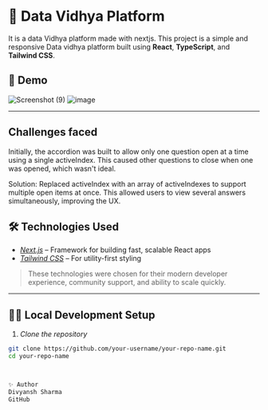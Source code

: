 # 🚀 Data Vidhya Platform


It is a data Vidhya platform made with nextjs. 
This project is a simple and responsive Data vidhya platform built using **React**, **TypeScript**, and **Tailwind CSS**. 

## 📸 Demo
![Screenshot (9)](https://github.com/user-attachments/assets/9b034be8-fb84-4e82-abce-d20b370d8363)
![image](https://github.com/user-attachments/assets/abd39c24-533e-48ae-ac8b-56b5960bb491)






---
## Challenges faced 
Initially, the accordion was built to allow only one question open at a time using a single activeIndex. This caused other questions to close when one was opened, which wasn't ideal.

Solution:
Replaced activeIndex with an array of activeIndexes to support multiple open items at once. This allowed users to view several answers simultaneously, improving the UX.

## 🛠 Technologies Used

- *[Next.js](https://nextjs.org/)* – Framework for building fast, scalable React apps
- *[Tailwind CSS](https://tailwindcss.com/)* – For utility-first styling


> These technologies were chosen for their modern developer experience, community support, and ability to scale quickly.

---

## 🧑‍💻 Local Development Setup

1. *Clone the repository*

```bash
git clone https://github.com/your-username/your-repo-name.git
cd your-repo-name



✨ Author
Divyansh Sharma
GitHub
